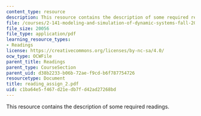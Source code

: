```yaml
---
content_type: resource
description: This resource contains the description of some required readings.
file: /courses/2-141-modeling-and-simulation-of-dynamic-systems-fall-2006/c1ba64e5f467d21edb7fd42ad27268bd_reading_assign_2.pdf
file_size: 20056
file_type: application/pdf
learning_resource_types:
- Readings
license: https://creativecommons.org/licenses/by-nc-sa/4.0/
ocw_type: OCWFile
parent_title: Readings
parent_type: CourseSection
parent_uid: d38b2233-b06b-72ae-f9cd-b6f787754726
resourcetype: Document
title: reading_assign_2.pdf
uid: c1ba64e5-f467-d21e-db7f-d42ad27268bd
---
```

This resource contains the description of some required readings.